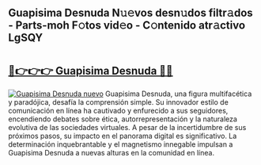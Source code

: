 ## Guapisima Desnuda N𝚞𝚎vos desn𝚞dos filtr𝚊dos - Parts-moh F𝚘tos vid𝚎o - C𝚘ntenido atr𝚊ctivo LgSQY

# <h2><a href="http://mb0luu.tromn.icu/?c=Guapisima+Desnuda">🔗👉👉👉 Guapisima Desnuda 🔗🔗</a></h2>

[![Guapisima Desnuda nuevo](https://i.imgur.com/pEAQMta.gif)](http://mb0luu.tromn.icu/?c=Guapisima+Desnuda)
Guapisima Desnuda, una figura multifacética y paradójica, desafía la comprensión simple. Su innovador estilo de comunicación en línea ha cautivado y enfurecido a sus seguidores, encendiendo debates sobre ética, autorrepresentación y la naturaleza evolutiva de las sociedades virtuales. A pesar de la incertidumbre de sus próximos pasos, su impacto en el panorama digital es significativo. La determinación inquebrantable y el magnetismo innegable impulsan a Guapisima Desnuda a nuevas alturas en la comunidad en línea.
